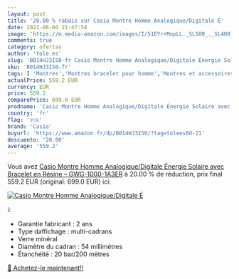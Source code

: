 ```yaml
---
layout: post
title: '20.00 % rabais sur Casio Montre Homme Analogique/Digitale É'
date: 2021-06-04 21:47:54
image: 'https://m.media-amazon.com/images/I/51EYr+MnpLL._SL500_._SL400_.jpg'
comments: true
category: ofertas
author: 'tole.es'
slug: 'B014HJ3IS0-fr Casio Montre Homme Analogique/Digitale Énergie Solaire...'
sku: 'B014HJ3IS0-fr'
tags: [ 'Montres','Montres bracelet pour homme','Montres et accessoires','Montres homme','casio', ]
actualPrice: 559.2 EUR
currency: EUR
price: 559.2
comparePrice: 699.0 EUR
prodname: 'Casio Montre Homme Analogique/Digitale Énergie Solaire avec Bracelet en Résine – GWG-1000-1A3ER'
country: 'fr'
flag: '🇫🇷'
brand: 'Casio'
buyurl: 'https://www.amazon.fr/dp/B014HJ3IS0/?tag=tolees0d-21'
descuento: '20.00'
average: '559.2'
---
```


Vous avez [Casio Montre Homme Analogique/Digitale Énergie Solaire avec Bracelet en Résine – GWG-1000-1A3ER](https://www.amazon.fr/dp/B014HJ3IS0/?tag=tolees0d-21)  à  20.00 % de réduction, prix final  559.2 EUR (original: 699.0 EUR) ici:

[![Casio Montre Homme Analogique/Digitale É](https://m.media-amazon.com/images/I/51EYr+MnpLL._SL500_._SL400_.jpg)](https://www.amazon.fr/dp/B014HJ3IS0/?tag=tolees0d-21)

ℹ️:

- Garantie fabricant : 2 ans
- Type daffichage : multi-cadrans
- Verre minéral
- Diamètre du cadran : 54 millimètres
- Étanchéité : 20 bar/200 mètres

[🛒 Achetez-le maintenant!!](https://www.amazon.fr/dp/B014HJ3IS0/?tag=tolees0d-21)
